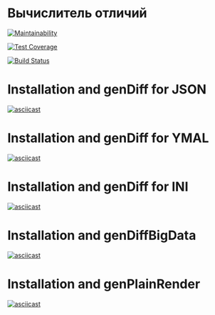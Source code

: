 # Вычислитель отличий
[![Maintainability](https://api.codeclimate.com/v1/badges/a99a88d28ad37a79dbf6/maintainability)](https://codeclimate.com/github/codeclimate/codeclimate/maintainability)

[![Test Coverage](https://api.codeclimate.com/v1/badges/a99a88d28ad37a79dbf6/test_coverage)](https://codeclimate.com/github/codeclimate/codeclimate/test_coverage)

[![Build Status](https://travis-ci.com/durilka/frontend-project-lvl2.svg?branch=master)](https://travis-ci.com/durilka/frontend-project-lvl2)


# Installation and genDiff for JSON
[![asciicast](https://asciinema.org/a/lCI4LBTLxMWSKBmMgOwydtrOp.svg)](https://asciinema.org/a/lCI4LBTLxMWSKBmMgOwydtrOp)


# Installation and genDiff for YMAL
[![asciicast](https://asciinema.org/a/hDZTFfJZnZPyg0cyMX2MYODKD.svg)](https://asciinema.org/a/hDZTFfJZnZPyg0cyMX2MYODKD)

# Installation and genDiff for INI
[![asciicast](https://asciinema.org/a/bF2J2MI3hx3IeZE9u9FZ1xtWK.svg)](https://asciinema.org/a/bF2J2MI3hx3IeZE9u9FZ1xtWK)

# Installation and genDiffBigData
[![asciicast](https://asciinema.org/a/VZo77xF4EMPBKSI4oUOZlGUv5.svg)](https://asciinema.org/a/VZo77xF4EMPBKSI4oUOZlGUv5)

# Installation and genPlainRender
[![asciicast](https://asciinema.org/a/VnvkzAN9iZXjtDejykGZXxjdq.svg)](https://asciinema.org/a/VnvkzAN9iZXjtDejykGZXxjdq)
